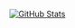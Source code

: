 [![GitHub Stats](https://github-readme-stats.vercel.app/api?username=ambethia)](https://github.com/anuraghazra/github-readme-stats)
